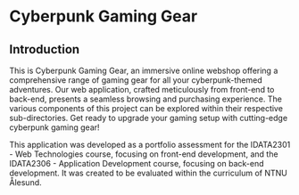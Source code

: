 # Cyberpunk Gaming Gear 

## Introduction

This is Cyberpunk Gaming Gear, an immersive online webshop offering a comprehensive range of gaming gear for all your cyberpunk-themed adventures. Our web application, crafted meticulously from front-end to back-end, presents a seamless browsing and purchasing experience. The various components of this project can be explored within their respective sub-directories. Get ready to upgrade your gaming setup with cutting-edge cyberpunk gaming gear!

This application was developed as a portfolio assessment for the IDATA2301 - Web Technologies course, focusing on front-end development, and the IDATA2306 - Application Development course, focusing on back-end development. It was created to be evaluated within the curriculum of NTNU Ålesund.
